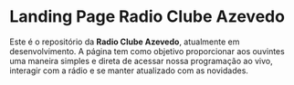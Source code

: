 # Landing Page Radio Clube Azevedo

Este é o repositório da **Radio Clube Azevedo**, atualmente em desenvolvimento. 
A página tem como objetivo proporcionar aos ouvintes uma maneira simples e direta de acessar nossa programação ao vivo, interagir com a rádio e se manter atualizado com as novidades.
